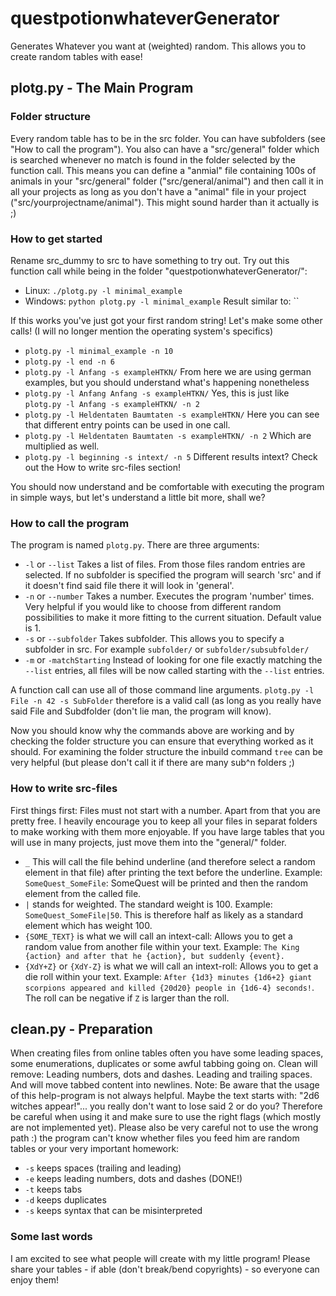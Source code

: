 # questpotionwhateverGenerator
Generates Whatever you want at (weighted) random. This allows you to create random tables with ease!

## plotg.py - The Main Program

### Folder structure
Every random table has to be in the src folder. You can have subfolders (see "How to call the program"). You also can have a "src/general" folder which is searched whenever no match is found in the folder selected by the function call. This means you can define a "anmial" file containing 100s of animals in your "src/general" folder ("src/general/animal") and then call it in all your projects as long as you don't have a "animal" file in your project ("src/yourprojectname/animal"). This might sound harder than it actually is ;)


### How to get started
Rename src_dummy to src to have something to try out. Try out this function call while being in the folder "questpotionwhateverGenerator/":
* Linux: `./plotg.py -l minimal_example`
* Windows: `python plotg.py -l minimal_example`
Result similar to: ``

If this works you've just got your first random string! Let's make some other calls! (I will no longer mention the operating system's specifics)
* `plotg.py -l minimal_example -n 10`
* `plotg.py -l end -n 6`
* `plotg.py -l Anfang -s exampleHTKN/` From here we are using german examples, but you should understand what's happening nonetheless
* `plotg.py -l Anfang Anfang -s exampleHTKN/` Yes, this is just like `plotg.py -l Anfang -s exampleHTKN/ -n 2`
* `plotg.py -l Heldentaten Baumtaten -s exampleHTKN/` Here you can see that different entry points can be used in one call.
* `plotg.py -l Heldentaten Baumtaten -s exampleHTKN/ -n 2` Which are multiplied as well.
* `plotg.py -l beginning -s intext/ -n 5` Different results intext? Check out the How to write src-files section! 

You should now understand and be comfortable with executing the program in simple ways, but let's understand a little bit more, shall we?

### How to call the program
The program is named `plotg.py`. There are three arguments:

* `-l` or `--list` Takes a list of files. From those files random entries are selected. If no subfolder is specified the program
will search 'src' and if it doesn't find said file there it will look in 'general'.
* `-n` or `--number` Takes a number. Executes the program 'number' times. Very helpful if you would like to choose from different random possibilities to make it more fitting to the current situation. Default value is 1.
* `-s` or `--subfolder` Takes subfolder. This allows you to specify a subfolder in src. For example `subfolder/` or `subfolder/subsubfolder/`
* `-m` or `-matchStarting` Instead of looking for one file exactly matching the `--list` entries, all files will be now called starting with the `--list` entries.

A function call can use all of those command line arguments. `plotg.py -l File -n 42 -s SubFolder` therefore is a valid call (as long as you really have said File and Subdfolder (don't lie man, the program will know).

Now you should know why the commands above are working and by checking the folder structure you can ensure that everything worked as it should. For examining the folder structure the inbuild command `tree` can be very helpful (but please don't call it if there are many sub^n folders ;)

### How to write src-files
First things first: Files must not start with a number. Apart from that you are pretty free. I heavily encourage you to keep all your files in separat folders to make working with them more enjoyable. If you have large tables that you will use in many projects, just move them into the "general/" folder.

* `_` This will call the file behind underline (and therefore select a random element in that file) after printing the text before the underline. Example: `SomeQuest_SomeFile`: SomeQuest will be printed and then the random element from the called file.
* `|` stands for weighted. The standard weight is 100. Example: `SomeQuest_SomeFile|50`. This is therefore half as likely as a standard element which has weight 100.
* `{SOME_TEXT}` is what we will call an intext-call: Allows you to get a random value from another file within your text. Example: `The King {action} and after that he {action}, but suddenly {event}.`
* `{XdY+Z}` or `{XdY-Z}` is what we will call an intext-roll: Allows you to get a die roll within your text. Example: `After {1d3} minutes {1d6+2} giant scorpions appeared and killed {20d20} people in {1d6-4} seconds!`. The roll can be negative if `Z` is larger than the roll.


## clean.py - Preparation
When creating files from online tables often you have some leading spaces, some enumerations, duplicates or some awful tabbing going on. Clean will remove: Leading numbers, dots and dashes. Leading and trailing spaces. And will move tabbed content into newlines. Note: Be aware that the usage of this help-program is not always helpful. Maybe the text starts with: "2d6 witches appear!"... you really don't want to lose said 2 or do you? Therefore be careful when using it and make sure to use the right flags (which mostly are not implemented yet). Please also be very careful not to use the wrong path :) the program can't know whether files you feed him are random tables or your very important homework:
* `-s` keeps spaces (trailing and leading)
* `-e` keeps leading numbers, dots and dashes (DONE!)
* `-t` keeps tabs
* `-d` keeps duplicates
* `-s` keeps syntax that can be misinterpreted


### Some last words
I am excited to see what people will create with my little program! Please share your tables - if able (don't break/bend copyrights) - so everyone can enjoy them!
